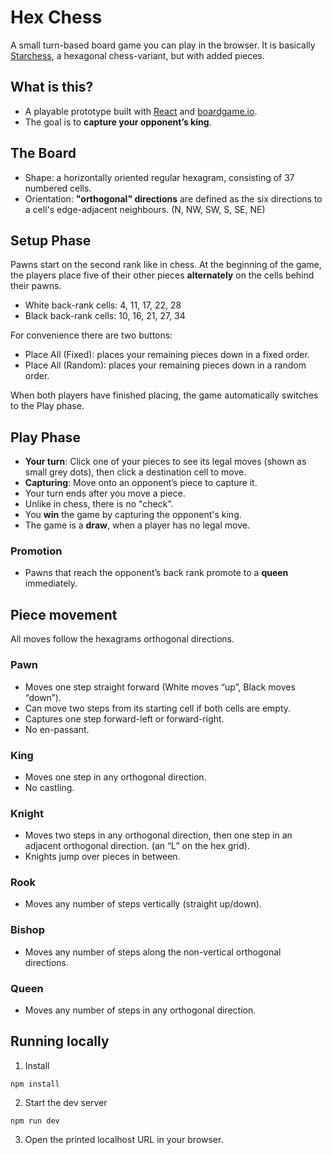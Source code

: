 # Hex Chess

A small turn-based board game you can play in the browser. It is basically [Starchess](<[url](https://en.wikipedia.org/wiki/Hexagonal_chess#Starchess)>), a hexagonal chess-variant, but with added pieces.

## What is this?

- A playable prototype built with [React](<[url](https://react.dev/)>) and [boardgame.io](<[url](https://boardgame.io/)>).
- The goal is to **capture your opponent’s king**.

## The Board

- Shape: a horizontally oriented regular hexagram, consisting of 37 numbered cells.
- Orientation: **"orthogonal" directions** are defined as the six directions to a cell's edge-adjacent neighbours. (N, NW, SW, S, SE, NE)

## Setup Phase

Pawns start on the second rank like in chess.
At the beginning of the game, the players place five of their other pieces **alternately** on the cells behind their pawns.

- White back-rank cells: 4, 11, 17, 22, 28
- Black back-rank cells: 10, 16, 21, 27, 34

For convenience there are two buttons:

- Place All (Fixed): places your remaining pieces down in a fixed order.
- Place All (Random): places your remaining pieces down in a random order.

When both players have finished placing, the game automatically switches to the Play phase.

## Play Phase

- **Your turn**: Click one of your pieces to see its legal moves (shown as small grey dots), then click a destination cell to move.
- **Capturing**: Move onto an opponent’s piece to capture it.
- Your turn ends after you move a piece.
- Unlike in chess, there is no "check".
- You **win** the game by capturing the opponent's king.
- The game is a **draw**, when a player has no legal move.

### Promotion

- Pawns that reach the opponent’s back rank promote to a **queen** immediately.

## Piece movement

All moves follow the hexagrams orthogonal directions.

### Pawn

- Moves one step straight forward (White moves “up”, Black moves “down”).
- Can move two steps from its starting cell if both cells are empty.
- Captures one step forward-left or forward-right.
- No en-passant.

### King

- Moves one step in any orthogonal direction.
- No castling.

### Knight

- Moves two steps in any orthogonal direction, then one step in an adjacent orthogonal direction. (an “L” on the hex grid).
- Knights jump over pieces in between.

### Rook

- Moves any number of steps vertically (straight up/down).

### Bishop

- Moves any number of steps along the non-vertical orthogonal directions.

### Queen

- Moves any number of steps in any orthogonal direction.

## Running locally

1. Install

`npm install`

2. Start the dev server

`npm run dev`

3. Open the printed localhost URL in your browser.
